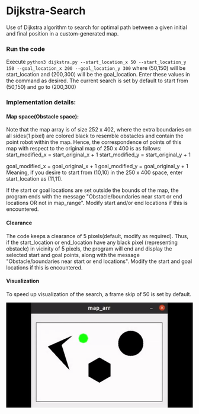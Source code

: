 # Dijkstra-Search
Use of Dijkstra algorithm to search for optimal path between a given initial and final position in a custom-generated map.

### Run the code
 Execute `python3 dijkstra.py --start_location_x 50 --start_location_y 150 --goal_location_x 200 --goal_location_y 300` where (50,150) will be start_location and (200,300) will be the goal_location. Enter these values in the command as desired.
The current search is set by default to start from (50,150) and go to (200,300)

### Implementation details:
#### Map space(Obstacle space):
Note that the map array is of size 252 x 402, where the extra boundaries on all sides(1 pixel) are colored black to resemble obstacles and contain the point robot within the map. Hence, the correspondence of points of this map with respect to the original map of 250 x 400 is as follows:
start_modified_x = start_original_x + 1
start_modified_y = start_original_y + 1

goal_modified_x = goal_original_x + 1
goal_modified_y = goal_original_y + 1
Meaning, if you desire to start from (10,10) in the 250 x 400 space, enter start_location as (11,11).

If the start or goal locations are set outside the bounds of the map, the program ends with the message "Obstacle/boundaries near start or end locations OR not in map_range". Modify start and/or end locations if this is encountered.

#### Clearance
The code keeps a clearance of 5 pixels(default, modify as required). Thus, if the start_location or end_location have any black pixel (representing obstacle) in vicinity of 5 pixels, the program will end and display the selected start and goal points, along with the message "Obstacle/boundaries near start or end locations". 
Modify the start and goal locations if this is encountered.

#### Visualization
To speed up visualization of the search, a frame skip of 50 is set by default.

![viz](https://github.com/niteshjha08/Dijkstra-Search/blob/main/media/viz.gif)
